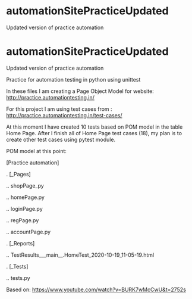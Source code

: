 # automationSitePracticeUpdated
Updated version of practice automation
# automationSitePracticeUpdated
Updated version of practice automation

Practice for automation testing in python using unittest

In these files I am creating a Page Object Model for website: http://practice.automationtesting.in/

For this project I am using test cases from : http://practice.automationtesting.in/test-cases/

At this moment I have created 10 tests based on POM model in the table Home Page. After I finish all of Home Page test cases (18), my plan is to create other test cases using pytest module.

POM model at this point:

[Practice automation]

. [_Pages]

.. shopPage_py

.. homePage.py

.. loginPage.py

.. regPage.py

.. accountPage.py

. [_Reports]

.. TestResults___main__.HomeTest_2020-10-19_11-05-19.html

. [_Tests]

.. tests.py

Based on: https://www.youtube.com/watch?v=BURK7wMcCwU&t=2752s

